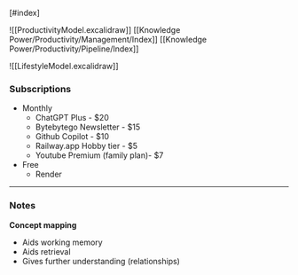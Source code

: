 [#index]

![[ProductivityModel.excalidraw]]
[[Knowledge Power/Productivity/Management/Index]]
[[Knowledge Power/Productivity/Pipeline/Index]]

![[LifestyleModel.excalidraw]]

### Subscriptions 
- Monthly
	- ChatGPT Plus - $20
	- Bytebytego Newsletter - $15
	- Github Copilot - $10
	- Railway.app Hobby tier - $5
	- Youtube Premium (family plan)- $7
- Free
	- Render

***
### Notes
**Concept mapping**
 - Aids working memory
 - Aids retrieval
 - Gives further understanding (relationships)